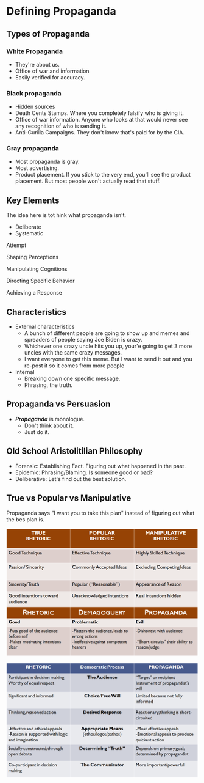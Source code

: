 # Defining Propaganda

## Types of Propaganda

### White Propaganda

* They're about us. 
* Office of war and information
* Easily verified for accuracy.

### Black propaganda

* Hidden sources
* Death Cents Stamps. Where you completely falsify who is giving it.
* Office of war information. Anyone who looks at that would never see any recognition of who is sending it.
* Anti-Gurilla Campaigns. They don't know that's paid for by the CIA.

### Gray propaganda

* Most propaganda is gray.
* Most advertising.
* Product placement. If you stick to the very end, you'll see the product placement. But most people won't actually read that stuff.

## Key Elements

The idea here is tot hink what propaganda isn't.

* Deliberate
* Systematic

Attempt

Shaping Perceptions

Manipulating Cognitions

Directing Specific Behavior

Achieving a Response

## Characteristics

* External characteristics
  * A bunch of different people are going to show up and memes and spreaders of people saying Joe Biden is crazy.
  * Whichever one crazy uncle hits you up, your'e going to get 3 more uncles with the same crazy messages.
  * I want everyone to get this meme. But I want to send it out and you re-post it so it comes from more people
* Internal
  * Breaking down one specific message.
  * Phrasing, the truth.

## Propaganda vs Persuasion

* _**Propaganda**_ is monologue.
  * Don't think about it.
  * Just do it.

## Old School Aristolitilian Philosophy

* Forensic: Establishing Fact. Figuring out what happened in the past. 
* Epidemic: Phrasing/Blaming. Is someone good or bad?
* Deliberative: Let's find out the best solution.

## True vs Popular vs Manipulative

Propaganda says "I want you to take this plan" instead of figuring out what the bes plan is.

![](../../.gitbook/assets/image%20%28186%29.png)

![](../../.gitbook/assets/image%20%28188%29.png)



